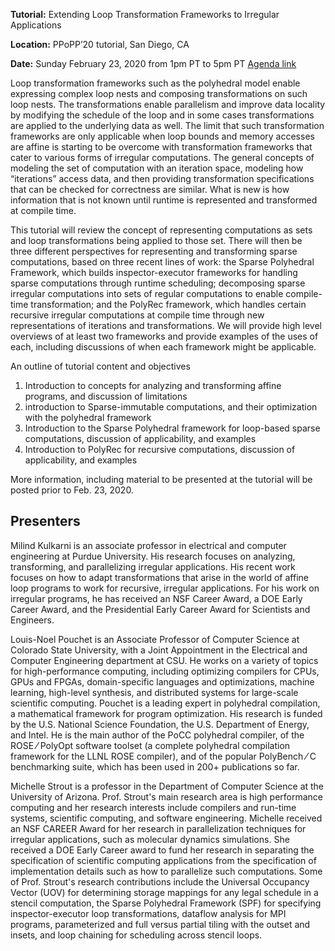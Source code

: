 **Tutorial:** Extending Loop Transformation Frameworks to Irregular Applications

**Location:** PPoPP’20 tutorial, San Diego, CA

**Date:** Sunday February 23, 2020 from 1pm PT to 5pm PT [Agenda link](https://ppopp20.sigplan.org/program/program-PPoPP-2020?date=Sun%2023%20Feb%202020)

Loop transformation frameworks such as the polyhedral model enable expressing complex loop
nests and composing transformations on such loop nests. The transformations enable
parallelism and improve data locality by modifying the schedule of the loop and in some cases
transformations are applied to the underlying data as well. The limit that such transformation
frameworks are only applicable when loop bounds and memory accesses are affine is starting
to be overcome with transformation frameworks that cater to various forms of irregular
computations. The general concepts of modeling the set of computation with an iteration space,
modeling how “iterations” access data, and then providing transformation specifications that can
be checked for correctness are similar. What is new is how information that is not known until
runtime is represented and transformed at compile time.

This tutorial will review the concept of representing computations as sets and loop
transformations being applied to those set. There will then be three different perspectives for
representing and transforming sparse computations, based on three recent lines of work: the
Sparse Polyhedral Framework, which builds inspector-executor frameworks for handling sparse
computations through runtime scheduling; decomposing sparse irregular computations into sets
of regular computations to enable compile-time transformation; and the PolyRec framework,
which handles certain recursive irregular computations at compile time through new
representations of iterations and transformations. We will provide high level overviews of at
least two frameworks and provide examples of the uses of each, including discussions of when
each framework might be applicable.

An outline of tutorial content and objectives
1. Introduction to concepts for analyzing and transforming affine programs, and discussion
of limitations
2. introduction to Sparse-immutable computations, and their optimization with the polyhedral framework
2. Introduction to the Sparse Polyhedral framework for loop-based sparse computations, discussion of applicability, and examples
3. Introduction to PolyRec for recursive computations, discussion of applicability, and examples


More information, including material to be presented at the tutorial will be posted prior to Feb. 23, 2020.

## Presenters

Milind Kulkarni is an associate professor in electrical and computer engineering at Purdue
University. His research focuses on analyzing, transforming, and parallelizing irregular
applications. His recent work focuses on how to adapt transformations that arise in the world of
affine loop programs to work for recursive, irregular applications. For his work on irregular
programs, he has received an NSF Career Award, a DOE Early Career Award, and the
Presidential Early Career Award for Scientists and Engineers.


Louis-Noel Pouchet is an Associate Professor of Computer Science at Colorado State University, with a Joint Appointment in the Electrical and Computer Engineering department at CSU. He works on a variety of topics for high-performance computing, including optimizing compilers for CPUs, GPUs and FPGAs, domain-specific languages and optimizations, machine learning, high-level synthesis, and distributed systems for large-scale scientific computing. Pouchet is a leading expert in polyhedral compilation, a mathematical framework for program optimization. His research is funded by the U.S. National Science Foundation, the U.S. Department of Energy, and Intel. He is the main author of the PoCC polyhedral compiler, of the ROSE ⁄ PolyOpt software toolset (a complete polyhedral compilation framework for the LLNL ROSE compiler), and of the popular PolyBench ⁄ C benchmarking suite, which has been used in 200+ publications so far. 


Michelle Strout is a professor in the Department of Computer Science at the University of Arizona.
Prof. Strout's main research area is high performance computing and her research interests
include compilers and run-time systems, scientific computing, and software engineering.
Michelle received an NSF CAREER Award for her research in parallelization techniques for
irregular applications, such as molecular dynamics simulations. She received a DOE Early
Career award to fund her research in separating the specification of scientific computing
applications from the specification of implementation details such as how to parallelize such
computations. Some of Prof. Strout's research contributions include the Universal Occupancy
Vector (UOV) for determining storage mappings for any legal schedule in a stencil computation,
the Sparse Polyhedral Framework (SPF) for specifying inspector-executor loop transformations,
dataflow analysis for MPI programs, parameterized and full versus partial tiling with the outset
and insets, and loop chaining for scheduling across stencil loops.

